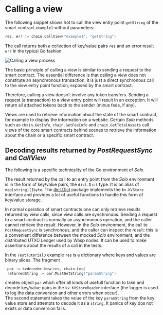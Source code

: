 # Calling a view

The following snippet shows hot to call the view entry point `getString` of the
smart contract `example1` without parameters:

```go
res, err := chain.CallView("example1", "getString")
```

The call returns both a collection of key/value pairs `res` and an error result
`err` in the typical Go fashion.

![Calling a view process](/img/tutorial/call_view.png)

The basic principle of calling a view is similar to sending a request to the
smart contract. The essential difference is that calling a view does not
constitute an asynchronous transaction, it is just a direct synchronous
call to the view entry point function, exposed by the smart contract.

Therefore, calling a view doesn't involve any token transfers. Sending a
request (a transaction) to a view entry point will result in an exception. It
will return all attached tokens back to the sender (minus fees, if any).

Views are used to retrieve information about the state of the smart contract,
for example to display the information on a website. Certain _Solo_ methods such
as `chain.GetInfo`, `chain.GetFeeInfo` and `chain.GetTotalAssets` call views of
the core smart contracts behind scenes to retrieve the information about the
chain or a specific smart contract.

## Decoding results returned by _PostRequestSync_ and _CallView_

The following is a specific technicality of the Go environment of _Solo_.

The result returned by the call to an entry point from the _Solo_ environment
is in the form of key/value pairs, the `dict.Dict` type. It is an alias of `map[string][]byte`.
The [dict.Dict](https://github.com/iotaledger/wasp/blob/master/packages/kv/dict/dict.go)
package implements the `kv.KVStore` interface and provides a lot of useful
functions to handle this form of key/value storage.

In normal operation of smart contracts one can only retrieve results returned by
view calls, since view calls are synchronous. Sending a request to a smart
contract is normally an asynchronous operation, and the caller cannot retrieve
the result. However, in the _Solo_ environment, the call to `PostRequestSync` is
synchronous, and the caller can inspect the result: this is a convenient
difference between the mocked _Solo_ environment, and the distributed UTXO
Ledger used by Wasp nodes. It can be used to make assertions about the results
of a call in the tests.

In the `TestTutorial3` example `res` is a dictionary where keys and values are binary slices.
The fragment

```go
 par := kvdecoder.New(res, chain.Log)
 returnedString := par.MustGetString("paramString")
```

creates object `par` which offer all kinds of usefull function to take and decode key/value pairs in the `kv.KVStoreReader`
interface (the logger is used to log the data conversion and other errors when occur).  
The second statement takes the value of the key `paramString` from the key value store and attempts
to decode it as a `string`. It panics of key dos not exists or data conversion fails.
